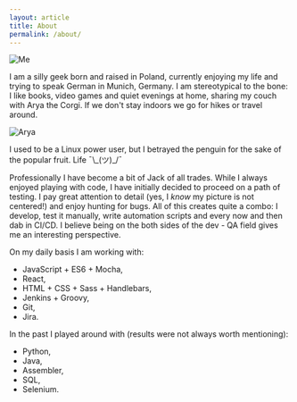 ```yaml
---
layout: article
title: About
permalink: /about/
---
```


![Me](../assets/img/marta.jpg#about-picture)

I am a silly geek born and raised in Poland, currently enjoying my life and trying to speak German in Munich, Germany. I am stereotypical to the bone: I like books, video games and quiet evenings at home, sharing my couch with Arya the Corgi. If we don't stay indoors we go for hikes or travel around.

![Arya](../assets/img/arya.jpg#doggo)

I used to be a Linux power user, but I betrayed the penguin for the sake of the popular fruit.
Life ¯\\\_(ツ)_/¯

Professionally I have become a bit of Jack of all trades. While I always enjoyed playing with code, I have initially decided to proceed on a path of testing. I pay great attention to detail (yes, I *know* my picture is not centered!) and enjoy hunting for bugs. All of this creates quite a combo: I develop, test it manually, write automation scripts and every now and then dab in CI/CD. I believe being on the both sides of the dev - QA field gives me an interesting perspective.

On my daily basis I am working with:

* JavaScript + ES6 + Mocha,
* React,
* HTML + CSS + Sass + Handlebars,
* Jenkins + Groovy,
* Git,
* Jira.

In the past I played around with (results were not always worth mentioning):

* Python,
* Java,
* Assembler,
* SQL,
* Selenium.
